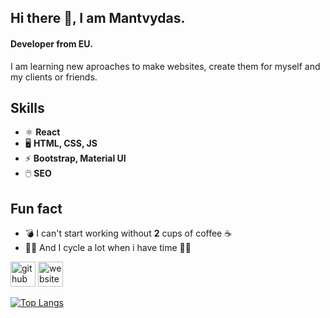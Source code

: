 ## Hi there 👋, I am  Mantvydas.
#### Developer from EU.
I am learning new aproaches to make websites, create them for myself and my clients or friends.

## Skills

- ⚛️ **React**
- 🖥️ **HTML, CSS, JS**
- ⚡ **Bootstrap, Material UI**
- 🖱️ **SEO**



## Fun fact
- 💣 I can't start working without **2** cups of coffee ☕ 
- 🚴‍♂️ And I cycle a lot when i have time 🚴‍♂️




[<img src='https://cdn.jsdelivr.net/npm/simple-icons@3.0.1/icons/github.svg' alt='github' height='40'>](https://github.com/Mancefas)    [<img src='https://cdn.jsdelivr.net/npm/simple-icons@3.0.1/icons/icloud.svg' alt='website' height='40'>](https://devportfolio.eu/)  

[![Top Langs](https://github-readme-stats.vercel.app/api/top-langs/?username=Mancefas)](https://github.com/anuraghazra/github-readme-stats)




